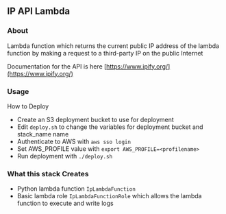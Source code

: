 ## IP API Lambda

### About

Lambda function which returns the current public IP address of the lambda function by making a request to a third-party IP on the public Internet

Documentation for the API is here [https://www.ipify.org/](https://www.ipify.org/)

### Usage

How to Deploy

- Create an S3 deployment bucket to use for deployment
- Edit `deploy.sh` to change the variables for deployment bucket and stack_name name 
- Authenticate to AWS with `aws sso login`
- Set AWS_PROFILE value with `export AWS_PROFILE=<profilename>`
- Run deployment with `./deploy.sh` 

### What this stack Creates

- Python lambda function `IpLambdaFunction` 
- Basic lambda role `IpLambdaFunctionRole` which allows the lambda function to execute and write logs